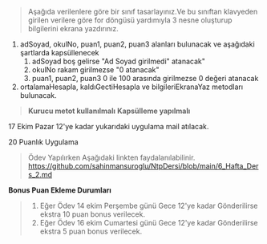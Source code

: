 
> Aşağıda verilenlere göre  bir sınıf tasarlayınız.Ve bu sınıftan klavyeden girilen verilere göre for döngüsü yardımıyla 3 nesne oluşturup bilgilerini ekrana yazdırınız.

1. adSoyad, okulNo, puan1, puan2, puan3 alanları bulunacak ve aşağıdaki şartlarda kapsüllenecek
    1. adSoyad boş gelirse "Ad Soyad girilmedi" atanacak"
    2. okulNo rakam girilmezse "0 atanacak"
    3. puan1, puan2, puan3 0 ile 100 arasında girilmezse 0 değeri atanacak
3. ortalamaHesapla, kaldıGectiHesapla ve bilgileriEkranaYaz metodları bulunacak.

> **Kurucu metot kullanılmalı**
> **Kapsülleme yapılmalı**


17 Ekim Pazar 12'ye kadar yukarıdaki uygulama mail atılacak.

20 Puanlık Uygulama

> Ödev Yapılırken Aşağıdaki linkten faydalanılabilinir.
https://github.com/sahinmansuroglu/NtpDersi/blob/main/6_Hafta_Ders_2.md

**Bonus Puan Ekleme Durumları**
> 1. Eğer Ödev 14 ekim Perşembe günü Gece 12'ye kadar Gönderilirse ekstra 10 puan bonus verilecek.
> 2. Eğer Ödev 16 ekim Cumartesi günü Gece 12'ye kadar Gönderilirse ekstra 5 puan bonus verilecek.

